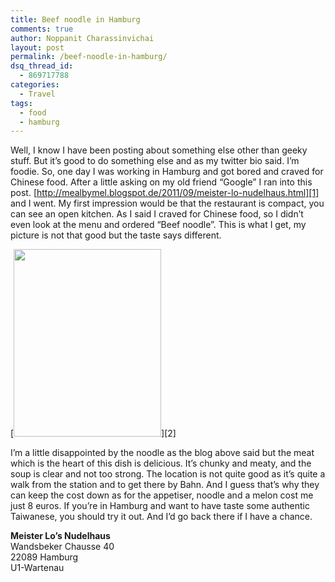 ```yaml
---
title: Beef noodle in Hamburg
comments: true
author: Noppanit Charassinvichai
layout: post
permalink: /beef-noodle-in-hamburg/
dsq_thread_id:
  - 869717788
categories:
  - Travel
tags:
  - food
  - hamburg
---
```

Well, I know I have been posting about something else other than geeky stuff. But it&#8217;s good to do something else and as my twitter bio said. I&#8217;m foodie. So, one day I was working in Hamburg and got bored and craved for Chinese food. After a little asking on my old friend &#8220;Google&#8221; I ran into this post. [http://mealbymel.blogspot.de/2011/09/meister-lo-nudelhaus.html][1] and I went. My first impression would be that the restaurant is compact, you can see an open kitchen. As I said I craved for Chinese food, so I didn&#8217;t even look at the menu and ordered &#8220;Beef noodle&#8221;. This is what I get, my picture is not that good but the taste says different. 

[<img src="http://www.noppanit.com/wp-content/uploads/2012/10/2012-09-26-19.17.27-236x300.jpg" alt="" title="Beef noodle" width="236" height="300" class="alignnone size-medium wp-image-877 cool_border" />][2]

I&#8217;m a little disappointed by the noodle as the blog above said but the meat which is the heart of this dish is delicious. It&#8217;s chunky and meaty, and the soup is clear and not too strong. The location is not quite good as it&#8217;s quite a walk from the station and to get there by Bahn. And I guess that&#8217;s why they can keep the cost down as for the appetiser, noodle and a melon cost me just 8 euros. If you&#8217;re in Hamburg and want to have taste some authentic Taiwanese, you should try it out. And I&#8217;d go back there if I have a chance. 

**Meister Lo&#8217;s Nudelhaus**  
Wandsbeker Chausse 40  
22089 Hamburg  
U1-Wartenau

 [1]: http://mealbymel.blogspot.de/2011/09/meister-lo-nudelhaus.html "Meister-lo-Nudelhaus"
